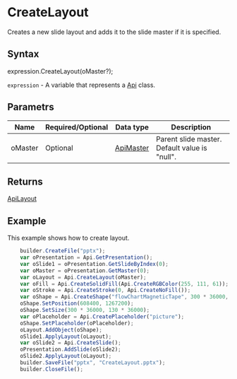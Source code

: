 # CreateLayout

Creates a new slide layout and adds it to the slide master if it is specified.

## Syntax

expression.CreateLayout(oMaster?);

`expression` - A variable that represents a [Api](../Api.md) class.

## Parametrs

| **Name** | **Required/Optional** | **Data type** | **Description** |
| ------------- | ------------- | ------------- | ------------- |
| oMaster | Optional | [ApiMaster](../../ApiMaster/ApiMaster.md) | Parent slide master. Default value is "null". |

## Returns

[ApiLayout](../../ApiLayout/ApiLayout.md)

## Example

This example shows how to create layout.

```javascript
	builder.CreateFile("pptx");
	var oPresentation = Api.GetPresentation();
	var oSlide1 = oPresentation.GetSlideByIndex(0);
	var oMaster = oPresentation.GetMaster(0);
	var oLayout = Api.CreateLayout(oMaster);
	var oFill = Api.CreateSolidFill(Api.CreateRGBColor(255, 111, 61));
	var oStroke = Api.CreateStroke(0, Api.CreateNoFill());
	var oShape = Api.CreateShape("flowChartMagneticTape", 300 * 36000, 130 * 36000, oFill, oStroke);
	oShape.SetPosition(608400, 1267200);
	oShape.SetSize(300 * 36000, 130 * 36000);
	var oPlaceholder = Api.CreatePlaceholder("picture");
	oShape.SetPlaceholder(oPlaceholder);
	oLayout.AddObject(oShape);
	oSlide1.ApplyLayout(oLayout);
	var oSlide2 = Api.CreateSlide();
	oPresentation.AddSlide(oSlide2);
	oSlide2.ApplyLayout(oLayout);
	builder.SaveFile("pptx", "CreateLayout.pptx");
	builder.CloseFile();
```